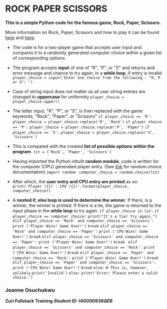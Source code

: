 # ROCK PAPER SCISSORS
**This is a simple Python code for the famous game, Rock, Paper, Scissors.**

More information on Rock, Paper, Scissors and how to play it can be found <a href = "https://www.youtube.com/watch?v=ND4fd6yScBM">here<a> and <a href = "https://en.wikipedia.org/wiki/Rock_paper_scissors">here<a>.

* The code is for a two-player game that accepts user input and compares it to a randomly generated computer choice within a given list of corresponding options

* The program accepts **input** of one of "R", "P", or "S" and returns and error message and chance to try again, in a **while loop**, if entry is invalid
```player_choice = input('Enter one choice from the following - "R, P or S": ')```

* Case of string input does not matter as all user string entries are changed to **uppercase** for uniformity
```player_choice = player_choice.upper()```
 

* The letter input, "R", "P", or "S", is then replaced with the game keywords, "Rock", "Paper", or "Scissors" 
```if player_choice == 'R':```
        ```player_choice = player_choice.replace('R', 'Rock')```
    ```if player_choice == 'P':```
        ```player_choice = player_choice.replace('P', 'Paper')```
    ```if player_choice == 'S':```
        ```player_choice = player_choice.replace('S', 'Scissors')```
* This is compared with the created **list of possible options within the program**.
```lst = ['Rock', 'Paper', 'Scissors']```


* Having imported the Python inbuilt **random module**, code is written for the computer (CPU) generated player entry. (See <a href = "https://docs.python.org/3/library/random.html">link<a> for random.choice documentation)
```import random```
``` computer_choice = random.choice(lst)```

* After which, the **user entry and CPU entry are printed** as so:
```print('Player ({}) : CPU ({})'.format(player_choice, computer_choice))```

* A **nested if, else loop is used to determine the winner**. If there, is a winner, the winner is printed. If there is a tie, the game is returned to the input phase in the **while loop** to try again.
```if player_choice in lst:```
        ```if player_choice == computer_choice:```
            ```print("It's a tie! Try again.")```
        ```elif player_choice == 'Rock' and computer_choice == 'Scissors':```
            ```print ('Player Wins! Game Over!')```
            ```break```
        ```elif player_choice == 'Rock' and computer_choice == 'Paper':```
            ```print ('CPU Wins! Game Over!')```
            ```break```
        ```elif player_choice == 'Scissors' and computer_choice == 'Paper':```
            ```print ('Player Wins! Game Over!')```
            ```break```
       ```` elif player_choice == 'Scissors' and computer_choice == 'Rock':````
            ````print ('CPU Wins! Game Over!')````
            ```break```
        ```elif player_choice == 'Paper' and computer_choice == 'Rock':```
            ```print ('Player Wins! Game Over!')```
            ```break```
        ```elif player_choice == 'Paper' and computer_choice == 'Scissors':```
            ```print ('CPU Wins! Game Over!')```
            ```break```
        ```else:```
            ```# This is, however, unlikely```
            ```print('Invalid')```
    ```else:```
        ```print('Error! Please enter a valid choice.')```

### Joanne Osuchukwu
**Zuri Fullstack Training**
***Student ID: I4G000936QEB***

